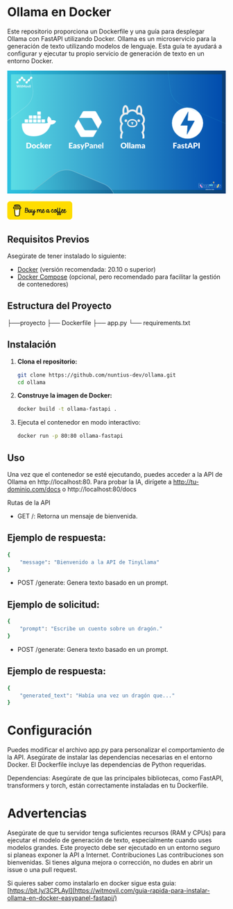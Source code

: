 # Ollama en Docker

Este repositorio proporciona un Dockerfile y una guía para desplegar Ollama con FastAPI utilizando Docker. Ollama es un microservicio para la generación de texto utilizando modelos de lenguaje. Esta guía te ayudará a configurar y ejecutar tu propio servicio de generación de texto en un entorno Docker.

![Captura de pantalla del escritorio](Foed.png)

<a href="https://ko-fi.com/P5P013UUGZ">
    <img src="https://github.com/nuntius-dev/badips/raw/main/kofi.png" alt="comprar cafe" width="150" />
</a>

## Requisitos Previos

Asegúrate de tener instalado lo siguiente:

- [Docker](https://www.docker.com/get-started) (versión recomendada: 20.10 o superior)
- [Docker Compose](https://docs.docker.com/compose/install/) (opcional, pero recomendado para facilitar la gestión de contenedores)

## Estructura del Proyecto
├──proyecto ├── Dockerfile ├── app.py └── requirements.txt
## Instalación

1. **Clona el repositorio:**

   ```bash
   git clone https://github.com/nuntius-dev/ollama.git
   cd ollama
   ```
2. **Construye la imagen de Docker:**
   ```bash
   docker build -t ollama-fastapi .
   ```
3. Ejecuta el contenedor en modo interactivo:
   ```bash
   docker run -p 80:80 ollama-fastapi
   ```
## Uso
Una vez que el contenedor se esté ejecutando, puedes acceder a la API de Ollama en http://localhost:80.
Para probar la IA, dirígete a http://tu-dominio.com/docs o http://localhost:80/docs

Rutas de la API
- GET /: Retorna un mensaje de bienvenida.

## Ejemplo de respuesta:
  ```bash
  {
      "message": "Bienvenido a la API de TinyLlama"
  }
  ```
- POST /generate: Genera texto basado en un prompt.

## Ejemplo de solicitud:
  ```bash
  {
      "prompt": "Escribe un cuento sobre un dragón."
  }
  ```
- POST /generate: Genera texto basado en un prompt.

## Ejemplo de respuesta:
  ```bash
  {
      "generated_text": "Había una vez un dragón que..."
  }
  ```
# Configuración
Puedes modificar el archivo app.py para personalizar el comportamiento de la API. Asegúrate de instalar las dependencias necesarias en el entorno Docker. El Dockerfile incluye las dependencias de Python requeridas.

Dependencias: Asegúrate de que las principales bibliotecas, como FastAPI, transformers y torch, están correctamente instaladas en tu Dockerfile.
# Advertencias
Asegúrate de que tu servidor tenga suficientes recursos (RAM y CPUs) para ejecutar el modelo de generación de texto, especialmente cuando uses modelos grandes.
Este proyecto debe ser ejecutado en un entorno seguro si planeas exponer la API a Internet.
Contribuciones
Las contribuciones son bienvenidas. Si tienes alguna mejora o corrección, no dudes en abrir un issue o una pull request.


Si quieres saber como instalarlo en docker sigue esta guia: [https://bit.ly/3CPLAyI](https://witmovil.com/guia-rapida-para-instalar-ollama-en-docker-easypanel-fastapi/)




